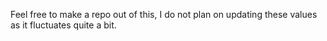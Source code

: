 Feel free to make a repo out of this, I do not plan on updating these values as it fluctuates quite a bit.
